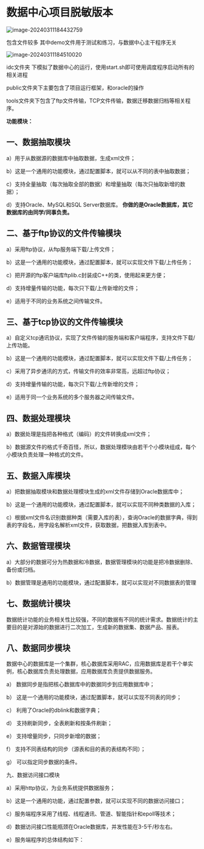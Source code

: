 # 数据中心项目脱敏版本

![image-20240311184432759](https://telegraph-image-6yo.pages.dev/file/34f4624a5975e8d096cd1.png)

包含文件较多 其中demo文件用于测试和练习，与数据中心主干程序无关

![image-20240311184510020](https://telegraph-image-6yo.pages.dev/file/0ea8b4a7665891299c743.png)

idc文件夹 下模拟了数据中心的运行，使用start.sh即可使用调度程序启动所有的相关进程

public文件夹下主要包含了项目运行框架，和oracle的操作

tools文件夹下包含了ftp文件传输，TCP文件传输，数据迁移数据归档等相关程序。

**功能模块：**

## 一、数据抽取模块

a）用于从数据源的数据库中抽取数据，生成xml文件；

b）这是一个通用的功能模块，通过配置脚本，就可以从不同的表中抽取数据；

c）支持全量抽取（每次抽取全部的数据）和增量抽取（每次只抽取新增的数据）；

d）支持Oracle、MySQL和SQL Server数据库。 **你做的是Oracle数据库，其它数据库的由同学/同事负责。**

## 二、基于ftp协议的文件传输模块

a）采用ftp协议，从ftp服务端下载/上传文件；

b）这是一个通用的功能模块，通过配置脚本，就可以实现文件下载/上传任务；

c）把开源的ftp客户端库ftplib.c封装成C++的类，使用起来更方便；

d）支持增量传输的功能，每次只下载/上传新增的文件；

e）适用于不同的业务系统之间传输文件。

## 三、基于tcp协议的文件传输模块

a）自定义tcp通讯协议，实现了文件传输的服务端和客户端程序，支持文件下载/上传功能。

b）这是一个通用的功能模块，通过配置脚本，就可以实现文件下载/上传任务；

c）采用了异步通讯的方式，传输文件的效率非常高，远超过ftp协议；

d）支持增量传输的功能，每次只下载/上传新增的文件；

e）适用于同一个业务系统的多个服务器之间传输文件。

## 四、数据处理模块

a）数据处理是指把各种格式（编码）的文件转换成xml文件；

b）数据源文件的格式千奇百怪，所以，数据处理模块由若干个小模块组成，每个小模块负责处理一种格式的文件。

## 五、数据入库模块

a）把数据抽取模块和数据处理模块生成的xml文件存储到Oracle数据库中；

b）这是一个通用的功能模块，通过配置脚本，就可以实现不同种类数据的入库；

c）根据xml文件名识别数据种类（需要入库的表），查询Oracle的数据字典，得到表的字段名，用字段名解析xml文件，获取数据，把数据入库到表中。

## 六、数据管理模块

a）大部分的数据可分为热数据和冷数据，数据管理模块的功能是把冷数据删除、备份或归档。

b）数据管理是通用的功能模块，通过配置脚本，就可以实现对不同数据表的管理

## 七、数据统计模块

数据统计功能的业务相关性比较强，不同的数据有不同的统计需求。数据统计的主要目的是对源始的数据进行二次加工，生成新的数据集、数据产品、报表。

## 八、数据同步模块

数据中心的数据库是一个集群，核心数据库采用RAC，应用数据库是若干个单实例，核心数据库负责处理数据，应用数据库负责提供数据服务。

a） 数据同步是指把核心数据库中的数据同步到应用数据库中；

b） 这是一个通用的功能模块，通过配置脚本，就可以实现不同表的同步；

c） 利用了Oracle的dblink和数据字典；

d） 支持刷新同步，全表刷新和按条件刷新；

e） 支持增量同步，只同步新增的数据；

f）  支持不同表结构的同步（源表和目的表的表结构不同）；

g） 可以指定同步数据的条件。

九、数据访问接口模块

a）采用http协议，为业务系统提供数据服务；

b）这是一个通用的功能，通过配置参数，就可以实现不同的数据访问接口；

c）服务端程序采用了线程、线程通讯、管道、智能指针和epoll等技术；

d）数据访问接口性能瓶颈在Oracle数据库，并发性能在3-5千/秒左右。

e）服务端程序的总体结构如下：

